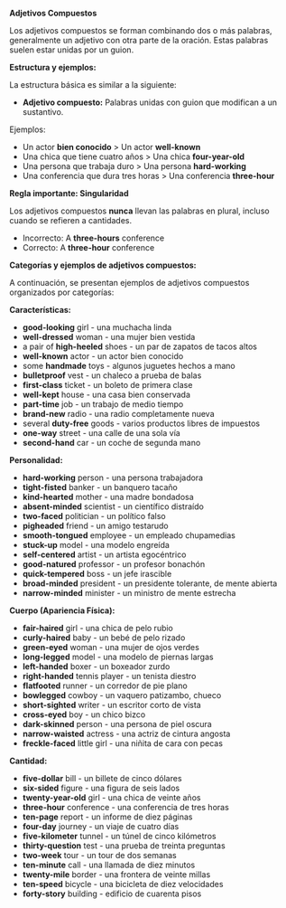 

**Adjetivos Compuestos**

Los adjetivos compuestos se forman combinando dos o más palabras, generalmente un adjetivo con otra parte de la oración.  Estas palabras suelen estar unidas por un guion.

**Estructura y ejemplos:**

La estructura básica es similar a la siguiente:

*   **Adjetivo compuesto:** Palabras unidas con guion que modifican a un sustantivo.

Ejemplos:

*   Un actor **bien conocido** > Un actor **well-known**
*   Una chica que tiene cuatro años > Una chica **four-year-old**
*   Una persona que trabaja duro > Una persona **hard-working**
*   Una conferencia que dura tres horas > Una conferencia **three-hour**

**Regla importante: Singularidad**

Los adjetivos compuestos **nunca** llevan las palabras en plural, incluso cuando se refieren a cantidades.

*   Incorrecto: A **three-hours** conference
*   Correcto: A **three-hour** conference

**Categorías y ejemplos de adjetivos compuestos:**

A continuación, se presentan ejemplos de adjetivos compuestos organizados por categorías:

**Características:**

*   **good-looking** girl - una muchacha linda
*   **well-dressed** woman - una mujer bien vestida
*   a pair of **high-heeled** shoes - un par de zapatos de tacos altos
*   **well-known** actor - un actor bien conocido
*   some **handmade** toys - algunos juguetes hechos a mano
*   **bulletproof** vest - un chaleco a prueba de balas
*   **first-class** ticket - un boleto de primera clase
*   **well-kept** house - una casa bien conservada
*   **part-time** job - un trabajo de medio tiempo
*   **brand-new** radio - una radio completamente nueva
*   several **duty-free** goods - varios productos libres de impuestos
*   **one-way** street - una calle de una sola vía
*   **second-hand** car - un coche de segunda mano

**Personalidad:**

*   **hard-working** person - una persona trabajadora
*   **tight-fisted** banker - un banquero tacaño
*   **kind-hearted** mother - una madre bondadosa
*   **absent-minded** scientist - un científico distraído
*   **two-faced** politician - un político falso
*   **pigheaded** friend - un amigo testarudo
*   **smooth-tongued** employee - un empleado chupamedias
*   **stuck-up** model - una modelo engreída
*   **self-centered** artist - un artista egocéntrico
*   **good-natured** professor - un profesor bonachón
*   **quick-tempered** boss - un jefe irascible
*   **broad-minded** president - un presidente tolerante, de mente abierta
*   **narrow-minded** minister - un ministro de mente estrecha

**Cuerpo (Apariencia Física):**

*   **fair-haired** girl - una chica de pelo rubio
*   **curly-haired** baby - un bebé de pelo rizado
*   **green-eyed** woman - una mujer de ojos verdes
*   **long-legged** model - una modelo de piernas largas
*   **left-handed** boxer - un boxeador zurdo
*   **right-handed** tennis player - un tenista diestro
*   **flatfooted** runner - un corredor de pie plano
*   **bowlegged** cowboy - un vaquero patizambo, chueco
*   **short-sighted** writer - un escritor corto de vista
*   **cross-eyed** boy - un chico bizco
*   **dark-skinned** person - una persona de piel oscura
*   **narrow-waisted** actress - una actriz de cintura angosta
*   **freckle-faced** little girl - una niñita de cara con pecas

**Cantidad:**

*   **five-dollar** bill - un billete de cinco dólares
*   **six-sided** figure - una figura de seis lados
*   **twenty-year-old** girl - una chica de veinte años
*   **three-hour** conference - una conferencia de tres horas
*   **ten-page** report - un informe de diez páginas
*   **four-day** journey - un viaje de cuatro días
*   **five-kilometer** tunnel - un túnel de cinco kilómetros
*   **thirty-question** test - una prueba de treinta preguntas
*   **two-week** tour - un tour de dos semanas
*   **ten-minute** call - una llamada de diez minutos
*   **twenty-mile** border - una frontera de veinte millas
*   **ten-speed** bicycle - una bicicleta de diez velocidades
*   **forty-story** building - edificio de cuarenta pisos
